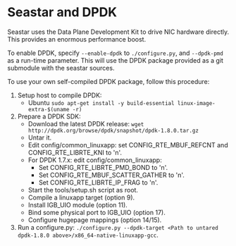 Seastar and DPDK
================

Seastar uses the Data Plane Development Kit to drive NIC hardware directly.  This
provides an enormous performance boost.

To enable DPDK, specify `--enable-dpdk` to `./configure.py`, and `--dpdk-pmd` as a
run-time parameter.  This will use the DPDK package provided as a git submodule with the
seastar sources.

To use your own self-compiled DPDK package, follow this procedure:

1. Setup host to compile DPDK:
   - Ubuntu 
     `sudo apt-get install -y build-essential linux-image-extra-$(uname -r)` 
2. Prepare a DPDK SDK:
   - Download the latest DPDK release: `wget http://dpdk.org/browse/dpdk/snapshot/dpdk-1.8.0.tar.gz`
   - Untar it.
   - Edit config/common_linuxapp: set CONFIG_RTE_MBUF_REFCNT and CONFIG_RTE_LIBRTE_KNI to 'n'.
   - For DPDK 1.7.x: edit config/common_linuxapp: 
     - Set CONFIG_RTE_LIBRTE_PMD_BOND  to 'n'.
     - Set CONFIG_RTE_MBUF_SCATTER_GATHER to 'n'.
     - Set CONFIG_RTE_LIBRTE_IP_FRAG to 'n'.
   - Start the tools/setup.sh script as root.
   - Compile a linuxapp target (option 9).
   - Install IGB_UIO module (option 11).
   - Bind some physical port to IGB_UIO (option 17).
   - Configure hugepage mappings (option 14/15).
3. Run a configure.py: `./configure.py --dpdk-target <Path to untared dpdk-1.8.0 above>/x86_64-native-linuxapp-gcc`.
